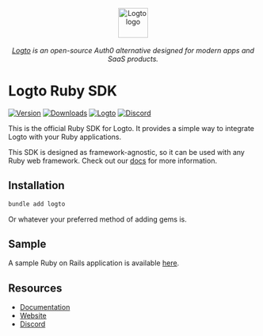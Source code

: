 <p align="center">
  <a href="https://logto.io" target="_blank" align="center" alt="Logto Logo">
    <picture>
      <source height="60" media="(prefers-color-scheme: dark)" srcset="https://github.com/logto-io/.github/raw/master/profile/logto-logo-dark.svg">
      <source height="60" media="(prefers-color-scheme: light)" srcset="https://github.com/logto-io/.github/raw/master/profile/logto-logo-light.svg">
      <img height="120" src="https://github.com/logto-io/logto/raw/master/logo.png" alt="Logto logo">
    </picture>
  </a>
  <br/><br/>
  <span><i><a href="https://logto.io" target="_blank">Logto</a> is an open-source Auth0 alternative designed for modern apps and SaaS products.</i></span>
</p>

# Logto Ruby SDK

[![Version](https://img.shields.io/gem/v/logto)][RubyGems]
[![Downloads](https://img.shields.io/gem/dt/logto)][RubyGems]
[![Logto](https://img.shields.io/badge/for-logto-7958ff)][Website]
[![Discord](https://img.shields.io/badge/discord-join-5865f2?logo=discord)][Discord]

This is the official Ruby SDK for Logto. It provides a simple way to integrate Logto with your Ruby applications.

This SDK is designed as framework-agnostic, so it can be used with any Ruby web framework. Check out our [docs](https://docs.logto.io/quick-starts/ruby/) for more information.

## Installation

```bash
bundle add logto
```

Or whatever your preferred method of adding gems is.

## Sample

A sample Ruby on Rails application is available [here](https://github.com/logto-io/ruby/tree/HEAD/logto-sample).

## Resources

- [Documentation](https://docs.logto.io/quick-starts/ruby/)
- [Website][Website]
- [Discord][Discord]

[RubyGems]: https://rubygems.org/gems/logto
[Website]: https://logto.io/
[Discord]: https://discord.gg/vRvwuwgpVX
